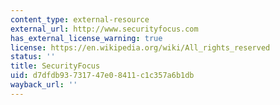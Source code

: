```yaml
---
content_type: external-resource
external_url: http://www.securityfocus.com
has_external_license_warning: true
license: https://en.wikipedia.org/wiki/All_rights_reserved
status: ''
title: SecurityFocus
uid: d7dfdb93-7317-47e0-8411-c1c357a6b1db
wayback_url: ''
---
```

